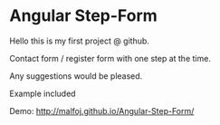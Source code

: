 # Angular Step-Form
Hello this is my first project @ github.

Contact form / register form with one step at the time.

Any suggestions would be pleased.

Example included

Demo: http://malfoj.github.io/Angular-Step-Form/